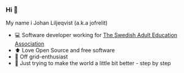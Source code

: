 ### Hi :wave:

My name i Johan Liljeqvist (a.k.a jofrelit)

 - :computer: Software developer working for [The Swedish Adult Education Association](https://studieforbunden.se/other-languages/)
 - :arrow_up: Love Open Source and free software
 - :house_with_garden: Off grid-enthusiast 
 - :green_heart: Just trying to make the world a little bit better - step by step
